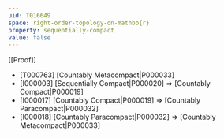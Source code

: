 ```yaml
---
uid: T016649
space: right-order-topology-on-mathbb{r}
property: sequentially-compact
value: false
---
```

[[Proof]]

* [T000763] [Countably Metacompact|P000033]
* [I000003] [Sequentially Compact|P000020] => [Countably Compact|P000019]
* [I000017] [Countably Compact|P000019] => [Countably Paracompact|P000032]
* [I000018] [Countably Paracompact|P000032] => [Countably Metacompact|P000033]

